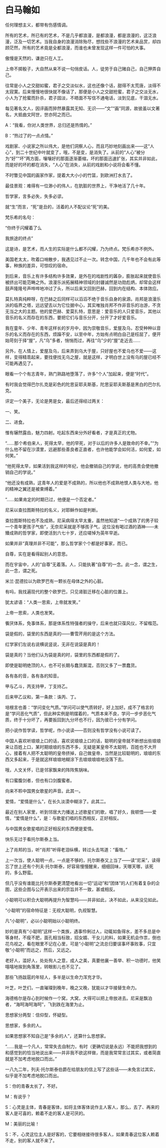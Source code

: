    

# 白马翰如

任何理想主义，都带有伤感情调。

  

所有的艺术，所已有的艺术，不是几乎都浪漫，是都浪漫，都是浪漫的，这泛浪漫，泛及一切艺术。当我自身的浪漫消除殆尽，想找些不浪漫的艺术来品赏，却四顾茫然，所有的艺术竟是全都浪漫，而谁也未曾发现这样一件可怕的大事。

  

傲慢是天然的，谦逊只在人工。

上帝不掷骰子，大自然从来不说一句俏皮话。人，徒劳于自己赌自己，自己狎弄自己。

  

往常是小人之交甜如蜜，君子之交淡似水，这也还像个话，甜得不太荒唐，淡得不太寂寞。后来慢慢地很快就不像话了，那便是小人之交甜抢蜜，君子之交淡无水，小人为了抢蜜而扑杀，君子固淡，不晤面不写信不通电话，淡到见底，干涸无水。

  

每见著名文人，因评画而猝然暴露其无知、无识——“文”“画”同源，故彼虽以文著名，大抵曲文阿世，世亦阿之而已。

  

A：“我看，你对人类世界，总归还是热情的。”

B：“热过了的一点点情。”

  

戏剧家、小说家之所以伟大，是他们洞察人心，而且巧妙地刻画出来——这“人心”，到二十世纪中叶就变了，哦，不是变，是消失了。从前的“人心”被分为“好”“坏”两方面，嚷嚷好的那面逐渐萎缩，坏的那面迅速扩张，其实并非如此，而是好的坏的都在消失，“人心”在消失，从前的戏剧和小说将会看不懂。

  

不时瞥见中国的画家作家，提着大大小小的竹篮，到欧洲打水去了。

  

最佳景观：难得有一位渺小的伟人，在肮脏的世界上，干净地活了几十年。

  

哲学家，言多必失，失多必谬。

  

就“生”而言，“死”是丑的，活着的人不配议论“死”的美。

  

梵乐希的名句：

“你终于闪耀着了么

我旅途的终点”

这是诗，是艺术，而人生的实际是什么都不闪耀，乃为终点。梵乐希亦不例外。

  

美国老太太，吹着口哨散步，我遇见过不止一次。转念中国，几千年也不会有此等事，种族的差异，可惊叹的宿命。

  

到后来，音乐上有许多结构许多效果，是外在的戏剧性的羼杂，膨胀起来就使音乐被挤出可能范畴之外。浪漫乐派拓展精神领域的封疆诚然是功勋彪炳，却常会这样鼓声隆隆号声哗哗地冲过了头，所以后来又回到巴赫，回到内在结构、本体效应。

  

莫扎特真纯粹呀，在巴赫之后同样可以滔滔不绝于音乐自身的泉源。肖邦是浪漫乐派的临界之塔，远远望去以为它位据中心，其实唯独肖邦不作非音乐的冶游，不贪无当之大的主题。他的爱巴赫、爱莫扎特，意思是：爱音乐的人只爱音乐，其他以音乐的名义而存在的东西，要把它们与音乐分开，分开了才好爱音乐。

我在童年、少年、青年这样长的岁月中，因为崇敬音乐，爱屋及乌，忍受种种以音乐的名义而存在的东西，烦躁不安，以至中年，方始有点明白自己是枉屈了，便开始苛刻于择“屋”，凡“乌”多者，悄悄而过，再往“乌”少的“屋”走近去……

  

另外，在人情上，爱屋及乌，后来弄到乌大于屋，只好屋也不爱乌也不爱——这样，变得精乖起来，要找便找无乌之屋，就是这样，才明白世上没有乌的屋已经不可能再遇见了。

  

眼看一个个有志青年，熟门熟路地堕落了，许多“个人”加起来，便是“时代”。

  

有时我会觉得巴尔扎克是彩色的陀思妥耶夫斯基，陀思妥耶夫斯基是黑白的巴尔扎克。

  

评定一个美子，无论是男是女，最后还得经过两关：

一、笑。

二、进食。

惟有辗然露齿，魅力四射。吃起东西来分外好看者，才是真正的尤物。

  

“……那个希伯来人，死得太早，他的早死，对于以后的许多人是致命的不幸。”“为什么他不留在沙漠里，远避那些善良者正直者，也许他能学会如何活，如何爱，如何笑。”

“他死得太早，如果活到我这样的年纪，他会撤销自己的学说，他的高贵会使他撤销自己的学说。”

“他还没有成熟，这青年人的爱是不成熟的，所以他也不成熟地恨人类与大地，他的精神之翼还是被束缚着。”

“……如果肯定的时期已过，他便是一个否定者。”

尼采以查拉图斯特拉的名义，对耶稣作如是判断。

查拉图斯特拉也不及成熟，尼采病得太早太重，虽然他知道“一个成熟了的男子较一个青年更孩子气些”，无奈尼采就是不够孩子气，这位没有喝过酒的酒神——未臻成熟的哲学家，即使活到六七十岁，还应嗟悼为英年早逝。

  

如果并非“真理并非不可能”，那么哲学家个个都是好事家，而已。

  

自尊，实在是看得起别人的意思。

而在宇宙中，人的“自尊”无着落。人，只能执著“自尊”的一念。此一念，谓之生，此一念，谓之死。

  

米兰·昆德拉以为欧罗巴有一颗长在母体之外的心脏。

有吗，我找遍现代的整个欧罗巴，只见肾脏迁移在心脏的位置上。

  

犹太谚语：“人类一思索，上帝就发笑。”

上帝一思索，人类也发笑。

  

飺厌体系，免事体系，那是体系性特强者的操守，后来也就只葆风仪，不留楷范。

  

袋是假的，袋里的东西是真的——曹雪芹用的是这个方法。

红学家们左说右说横说竖说，无非在说袋是真的！

袋是真的？当他们认为袋是真的时，袋里的东西都是假的了。

  

即使是聪明绝顶的人，也不可长期与蠢货厮混，否则又多了一票蠢货。

  

各有各的音，各有各的知音。

甲与乙斗，丙支持甲，丁支持乙。

后来甲乙议和，第一条款：诛丙、丁。

  

培根言也善：“学问变化气质。”学问可以使气质转好，好上加好。成不了格言的是“学问恶化气质”，但此种实例是明摆着的，气质本来不良，学问一步步恶化气质，终于十分坏了，再要扳回到九分坏也不行，因为彼已十分有学问。

  

把小说作哲学读，哲学呢，作小说读——否则没有哲学没有小说可读了。

  

中国人喜欢听琅琅上口的话，喜欢说琅琅上口的话，聪明的皇帝就不断想出些琅琅来让百姓上口，某时期琅琅的东西不多，无疑是某皇帝不太聪明，百姓也不大开心，接着有人把不太聪明的皇帝挤掉，自己做皇帝，当然是比较聪明的，琅琅的东西又多起来，于是就这样琅琅地糊涂下去琅琅琅琅地没落下去。

  

哦，人文关怀，已是邻家飘来的阵阵焦锅味。

  

有口蜜腹剑者，但也有口剑腹蜜者。

  

向来不聆中国男女歌星的声音。此其一。

爱情，“爱情是什么”，在长久淡漠中糊涂了。此其二。

最近在别人家里，听到邻居大力播送上述歌星们的歌，唱了好久，我顿悟——爱情，“爱情是什么”，是：与歌星们唱的东西相反，正好相反。

与中国男女歌星唱的正好相反的东西便是爱情。

  

快乐无过于看托尔斯泰上当。

上了肖邦的当，听“肖邦”听得老泪纵横，转过头去骂道：“畜牲。”

上一次当，使人聪明一点，一点是不够的，托尔斯泰又上当了——读“尼采”，读得忘了世上还有个列夫·托尔斯泰，好容易慢慢醒来，细细回味，天哪天哪，该死的，多么野蛮。

但几乎没有谁能比托尔斯泰更清楚地看出一切“运动”和“团体”的人们有着复杂的企图，这些企图与公开表示出来的宗旨并不一致，甚或相反。

  

小聪明可以积合大聪明再提升为智慧吗——并非如此，决不如此，从来没见如此。

“小聪明”的宿命特征是：无视大聪明，仇视智慧。

凡“小聪明”，必以小聪明始以小聪明终。

妙的是真有“小聪明”这样一个类族，遇事伶俐过人，动辄如鱼得水，差不多总是中等身材，不瘦不肥，面孔相当标致，招女婿、干女儿的料，如果无机会作祟，倒也花鸟视之，看在眼里不记在心里，可是“小聪明”之流总归要误事坏事败事，只宜敬“小聪明”而远之，然后，又远之。

  

老好人，滥好人，处处徇人之意，成人之美，真要他襄一善举、积一功德时，他笑嘻嘻地挨到角落里，转眼影儿也不见了。

  

那些飞扬跋扈的年轻人，多半是以生命力浑充才华。

叶芝，叶芝们，一直璀璨到晚年，晚之又晚，犹能以才华接替生命力。

  

海德格尔是存心到时候作一个窝，大窝，大得可以把上帝放进去。尼采是飘泊者，“海呵海呵海呵”，飞到跌在海里为止。

思想家分两型：信仰型，怀疑型。

  

思想家，多余的人。

如果思想家不知自己是“多余的人”，还算什么思想家。

  

“……我是一个凡人，常常失去自制力，有时（更确切说是永远）不能把我想到的和感觉到的恰当地说出来——并非我不欲这样做，而是我常常言过其实，或者简直就是不加考虑地脱口而出。”

一八九二年，列夫·托尔斯泰伯爵在给朋友的信上写了这些话——未免言过其实，似乎是不加考虑地脱口而出。

  

S：你的青春太长了，不好。

M：有说乎？

S：心灵是主体，青春是客体，如将主体客体说作主人客人，那么，去了、再来的客人是可喜的，赖着不走的客人是可厌的。

M：美丽的比喻！

S：不，心灵这位主人是好客的，它要相继接待很多客人，如果青春这位客人赖着不走，别的客人就不来了。